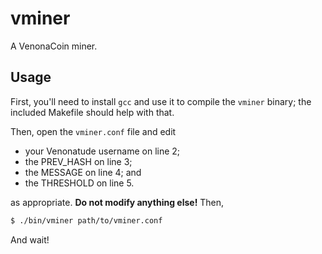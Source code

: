 # vminer

A VenonaCoin miner.

## Usage

First, you'll need to install `gcc` and use it to compile the `vminer` binary;
the included Makefile should help with that.

Then, open the `vminer.conf` file and edit

 - your Venonatude username on line 2;
 - the PREV_HASH on line 3;
 - the MESSAGE on line 4; and
 - the THRESHOLD on line 5.

as appropriate. **Do not modify anything else!** Then,

```sh
$ ./bin/vminer path/to/vminer.conf
```

And wait!
